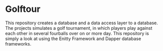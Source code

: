 # Golftour
This repository creates a database and a data access layer to a database. The projects simulates a golf tournament, in which players play against each other in several fourballs over on or more day. This repository is simply a look at using the Enitty Framework and Dapper database frameworks.
